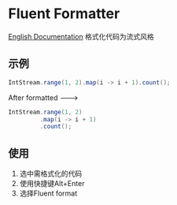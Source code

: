 # Fluent Formatter

<a href="README.md">English Documentation</a>
格式化代码为流式风格

## 示例

```java
IntStream.range(1, 2).map(i -> i + 1).count(); 
```

After formatted --->

```java
IntStream.range(1, 2)
         .map(i -> i + 1)
         .count();
```

## 使用

1. 选中需格式化的代码
2. 使用快捷键Alt+Enter
3. 选择Fluent format
